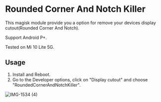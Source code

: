 # Rounded Corner And Notch Killer

This magisk module provide you a option for remove your devices display cutout(Rounded Corner And Notch).

Support Android P+.

Tested on Mi 10 Lite 5G.

## Usage

1. Install and Reboot.
2. Go to the Developer options, click on "Display cutout" and choose "RoundedCornerAndNotchKiller".

![IMG-1534 (4)](https://user-images.githubusercontent.com/49292973/137603686-170b6a05-0b92-4ab1-8cbc-1f20e6cc18d7.jpg)
